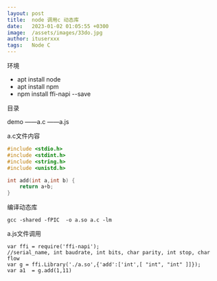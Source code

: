 ```yaml
---
layout: post
title:  node 调用c 动态库
date:   2023-01-02 01:05:55 +0300
image:  /assets/images/33do.jpg
author: ituserxxx
tags:   Node C
---
```



环境

- apt install node
- apt install npm
- npm install ffi-napi --save

目录

demo
——a.c
——a.js

a.c文件内容

```c
#include <stdio.h>
#include <stdint.h>
#include <string.h>
#include <unistd.h>

int add(int a,int b) {
    return a+b;
}
```

编译动态库

```shell
gcc -shared -fPIC  -o a.so a.c -lm
```

a.js文件调用

```nodejs
var ffi = require('ffi-napi');
//serial_name, int baudrate, int bits, char parity, int stop, char flow
var g = ffi.Library('./a.so',{'add':['int',[ "int", "int" ]]});
var a1  = g.add(1,11)
```
